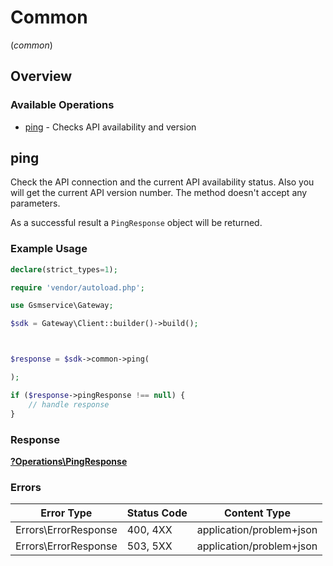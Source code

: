 # Common
(*common*)

## Overview

### Available Operations

* [ping](#ping) - Checks API availability and version

## ping

Check the API connection and the current API availability status. Also you will get the current API version number. The method doesn't accept any parameters.

As a successful result a `PingResponse` object will be returned.

### Example Usage

```php
declare(strict_types=1);

require 'vendor/autoload.php';

use Gsmservice\Gateway;

$sdk = Gateway\Client::builder()->build();



$response = $sdk->common->ping(

);

if ($response->pingResponse !== null) {
    // handle response
}
```

### Response

**[?Operations\PingResponse](../../Models/Operations/PingResponse.md)**

### Errors

| Error Type               | Status Code              | Content Type             |
| ------------------------ | ------------------------ | ------------------------ |
| Errors\ErrorResponse     | 400, 4XX                 | application/problem+json |
| Errors\ErrorResponse     | 503, 5XX                 | application/problem+json |